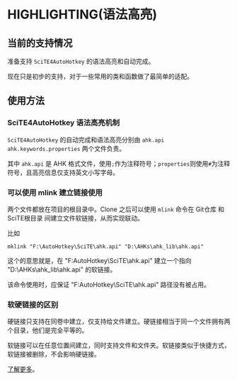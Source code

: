 # HIGHLIGHTING(语法高亮)

## 当前的支持情况

准备支持 `SciTE4AutoHotkey` 的语法高亮和自动完成。

现在只是初步的支持，对于一些常用的类和函数做了最简单的适配。

## 使用方法
### SciTE4AutoHotkey 语法高亮机制

`SciTE4AutoHotkey` 的自动完成和语法高亮分别由 `ahk.api` `ahk.keywords.properties` 两个文件负责。

其中 `ahk.api` 是 AHK 格式文件，使用`;`作为注释符号；`properties`则使用`#`为注释符号，且高亮信息仅支持英文小写字母。
### 可以使用 mlink 建立链接使用
两个文件都放在项目的根目录中。Clone 之后可以使用 `mlink` 命令在 Git仓库 和 SciTE根目录 间建立文件软链接，从而实现联动。

比如

```CMD
mklink "F:\AutoHotkey\SciTE\ahk.api" "D:\AHKs\ahk_lib\ahk.api"
```

这个的意思就是，在 "F:AutoHotkey\SciTE\ahk.api" 建立一个指向 "D:\AHKs\ahk_lib\ahk.api" 的软链接。

该命令使用时，应保证  "F:AutoHotkey\SciTE\ahk.api" 路径没有被占用。

### 软硬链接的区别

硬链接只支持在同卷中建立，仅支持给文件建立。硬链接相当于同一个文件拥有两个目录，他们是完全平等的。

软链接可以在任意位置间建立，同时支持文件和文件夹。软链接类似于快捷方式，软链接被删除，不会影响硬链接。

[了解更多](https://blog.csdn.net/x534119219/article/details/79111936)。